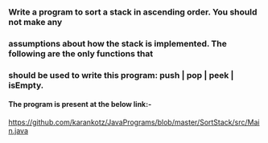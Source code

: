 ### Write a program to sort a stack in  ascending order. You should not make any 
### assumptions about how the stack is implemented.  The following are the only functions that 
### should be used to write this program: push | pop | peek | isEmpty.

#### The program is present at the below link:-
https://github.com/karankotz/JavaPrograms/blob/master/SortStack/src/Main.java


